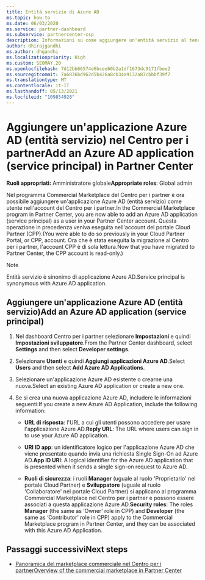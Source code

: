 ```yaml
---
title: Entità servizio di Azure AD
ms.topic: how-to
ms.date: 06/03/2020
ms.service: partner-dashboard
ms.subservice: partnercenter-csp
description: Informazioni su come aggiungere un'entità servizio al tenant di Azure AD. Si tratta di aggiungere un'applicazione Azure AD (entità servizio) nel Centro per i partner.
author: dhirajgandhi
ms.author: dhgandhi
ms.localizationpriority: High
ms.custom: SEOMAY.20
ms.openlocfilehash: 7d12bb66574e6bcee60b2a1df1673dc9171fbee2
ms.sourcegitcommit: 7a6836bd962d5b426a8cb34a9132a87cbbbf39f7
ms.translationtype: MT
ms.contentlocale: it-IT
ms.lasthandoff: 05/13/2021
ms.locfileid: "109854928"
---
```

# <a name="add-an-azure-ad-application-service-principal-in-partner-center"></a><span data-ttu-id="fad7a-104">Aggiungere un'applicazione Azure AD (entità servizio) nel Centro per i partner</span><span class="sxs-lookup"><span data-stu-id="fad7a-104">Add an Azure AD application (service principal) in Partner Center</span></span>

<span data-ttu-id="fad7a-105">**Ruoli appropriati:** Amministratore globale</span><span class="sxs-lookup"><span data-stu-id="fad7a-105">**Appropriate roles**: Global admin</span></span>

<span data-ttu-id="fad7a-106">Nel programma Commercial Marketplace del Centro per i partner è ora possibile aggiungere un'applicazione Azure AD (entità servizio) come utente nell'account del Centro per i partner.</span><span class="sxs-lookup"><span data-stu-id="fad7a-106">In the Commercial Marketplace program in Partner Center, you are now able to add an Azure AD application (service principal) as a user in your Partner Center account.</span></span> <span data-ttu-id="fad7a-107">Questa operazione in precedenza veniva eseguita nell'account del portale Cloud Partner (CPP).</span><span class="sxs-lookup"><span data-stu-id="fad7a-107">(You were able to do so previously in your Cloud Partner Portal, or CPP, account.</span></span> <span data-ttu-id="fad7a-108">Ora che è stata eseguita la migrazione al Centro per i partner, l'account CPP è di sola lettura.</span><span class="sxs-lookup"><span data-stu-id="fad7a-108">Now that you have migrated to Partner Center, the CPP account is read-only.)</span></span>
 
>[!Note] 
><span data-ttu-id="fad7a-109">Entità servizio è sinonimo di applicazione Azure AD.</span><span class="sxs-lookup"><span data-stu-id="fad7a-109">Service principal is synonymous with Azure AD application.</span></span>

## <a name="add-an-azure-ad-application-service-principal"></a><span data-ttu-id="fad7a-110">Aggiungere un'applicazione Azure AD (entità servizio)</span><span class="sxs-lookup"><span data-stu-id="fad7a-110">Add an Azure AD application (service principal)</span></span>

1. <span data-ttu-id="fad7a-111">Nel dashboard Centro per i partner selezionare **Impostazioni** e quindi **Impostazioni sviluppatore**.</span><span class="sxs-lookup"><span data-stu-id="fad7a-111">From the Partner Center dashboard, select **Settings** and then select **Developer settings**.</span></span>

2. <span data-ttu-id="fad7a-112">Selezionare **Utenti** e quindi **Aggiungi applicazioni Azure AD**.</span><span class="sxs-lookup"><span data-stu-id="fad7a-112">Select **Users** and then select **Add Azure AD Applications**.</span></span>

3. <span data-ttu-id="fad7a-113">Selezionare un'applicazione Azure AD esistente o crearne una nuova.</span><span class="sxs-lookup"><span data-stu-id="fad7a-113">Select an existing Azure AD application or create a new one.</span></span>

4. <span data-ttu-id="fad7a-114">Se si crea una nuova applicazione Azure AD, includere le informazioni seguenti:</span><span class="sxs-lookup"><span data-stu-id="fad7a-114">If you create a new Azure AD Application, include the following information:</span></span>  

   - <span data-ttu-id="fad7a-115">**URL di risposta**: l'URL a cui gli utenti possono accedere per usare l'applicazione Azure AD.</span><span class="sxs-lookup"><span data-stu-id="fad7a-115">**Reply URL**: The URL where users can sign in to use your Azure AD application.</span></span>

   - <span data-ttu-id="fad7a-116">**URI ID app**: un identificatore logico per l'applicazione Azure AD che viene presentato quando invia una richiesta Single Sign-On ad Azure AD.</span><span class="sxs-lookup"><span data-stu-id="fad7a-116">**App ID URI**: A logical identifier for the Azure AD application that is presented when it sends a single sign-on request to Azure AD.</span></span>

   - <span data-ttu-id="fad7a-117">**Ruoli di sicurezza**: i ruoli **Manager** (uguale al ruolo 'Proprietario' nel portale Cloud Partner) e **Sviluppatore** (uguale al ruolo 'Collaboratore' nel portale Cloud Partner) si applicano al programma Commercial Marketplace nel Centro per i partner e possono essere associati a questa applicazione Azure AD.</span><span class="sxs-lookup"><span data-stu-id="fad7a-117">**Security roles**: The roles **Manager** (the same as  ‘Owner’ role in CPP) and **Developer** (the same as ‘Contributor’ role in CPP) apply to the Commercial Marketplace program in Partner Center, and they can be associated with this Azure AD Application.</span></span>  

## <a name="next-steps"></a><span data-ttu-id="fad7a-118">Passaggi successivi</span><span class="sxs-lookup"><span data-stu-id="fad7a-118">Next steps</span></span>

- [<span data-ttu-id="fad7a-119">Panoramica del marketplace commerciale nel Centro per i partner</span><span class="sxs-lookup"><span data-stu-id="fad7a-119">Overview of the commercial marketplace in Partner Center</span></span>](csp-commercial-marketplace-overview.md)